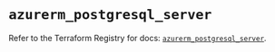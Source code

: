 # `azurerm_postgresql_server`

Refer to the Terraform Registry for docs: [`azurerm_postgresql_server`](https://registry.terraform.io/providers/hashicorp/azurerm/3.105.0/docs/resources/postgresql_server).

